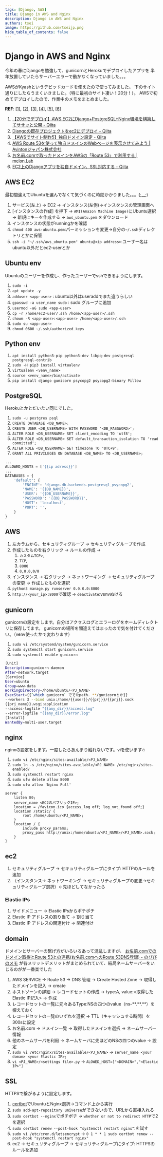 ```yaml
---
tags: [Django, AWS]
title: Django in AWS and Nginx
description: Django in AWS and Nginx
authors: tsei
image: https://github.com/tseijp.png
hide_table_of_contents: false
---
```


# Django in AWS and Nginx

今年の春にDjangoを勉強して、gunicornとHerokuでデプロイしたアプリを
半年放置していたらサーバーエラーで動かなくなっていました。。。

AWSがKyashというデビッドカードを使えたので使ってみました。
下のサイト通りにしたらうまくいきました。（特に最初のサイト凄い！20分！）。
AWSで初めてデプロイしたので、作業中のメモをまとめました。

__REF__: [[1][1]], [[2][2]], [[3][3]], [[4][4]], [[5][5]],
[[6][6]]
1.  [【20分でデプロイ】AWS EC2にDjango+PostgreSQL+Nginx環境を構築してササッと公開 - Qiita][1]
1. [Djangoの既存プロジェクトをec2にデプロイ - Qiita][2]
1. [【AWSでサイト制作5】独自ドメイン設定 - Qiita][3]
1. [AWS Route 53を使って独自ドメインのWebページを表示させてみよう | Avintonジャパン株式会社][4]
1. [お名前.comで取ったドメインをAWSの「Route 53」で利用する | melon.Lab][5]
1. [EC2上のDjangoアプリを独自ドメイン、SSL対応する - Qiita][6]

[1]: https://qiita.com/tachibanayu24/items/b8d73cdfd4cbd42c5b1d
[2]: https://qiita.com/kur/items/fb75354ee53671c79614
[3]: https://qiita.com/HitomiHoshisaki/items/7d7345eb67390f16fed4
[4]: https://avinton.com/academy/route53-dns-vhost/
[5]: https://mel.onl/onamae-domain-aws-route-53/#toc2
[6]: https://qiita.com/moto2g/items/e6454a51d61570948171

## AWS EC2
最初間違えてUbuntuを選んでなくて気づくのに時間かかりました。。。(;__;)

1. サービス(左上) → EC2 → インスタンス(左側)→インスタンスの管理画面へ
1. [インスタンスの作成] を押下 → `AMI(Amazon Machine Image)`にUbuntu選択 → 新規にキーを作成する → `aws_ubuntu.pem` をダウンロード
1. インスタンスの状態がrunningかを確認
1. `chmod 400 aws-ubuntu.pem`:パーミッションを変更→自分の`~/.ssh`ディレクトリとかに保管
1. `ssh -i "~/.ssh/aws_ubuntu.pem" ubuntu@<ip address>`:ユーザー名はubuntu以外だとec2-userとか

## Ubuntu env
Ubuntuのユーザーを作成し、作ったユーザーでsshできるようにします。

1. `sudo -i`
1. `apt update -y`
1. `adduser <app-user>` : ubuntu以外はuseraddでまた違うらしい
1. `gpasswd -a user_name sudo` : sudo グループに追加
1. `usermod -aG sudo <app-user>`
1. `cp -r /home/ec2-user/.ssh /home/<app-user>/.ssh`
1. `chown -R <app-user>:<app-user> /home/<app-user>/.ssh`
1. `sudo su <app-user>`
1. `chmod 0600 ~/.ssh/authorized_keys`

## Python env
1. `apt install python3-pip python3-dev libpq-dev postgresql postgresql-contrib`
1. `sudo -H pip3 install virtualenv`
1. `virtualenv <venv_name>`
1. `source <venv_name>/bin/activate`
1. `pip install django gunicorn psycopg2 psycopg2-binary Pillow`

## PostgreSQL

Herokuとかとだいたい同じでした。

1. `sudo -u postgres psql`
1. `CREATE DATABASE <DB_NAME>;`
1. `CREATE USER <DB_USERNAME> WITH PASSWORD '<DB_PASSWORD>';`
1. `ALTER ROLE <DB_USERNAME> SET client_encoding TO 'utf8';`
1. `ALTER ROLE <DB_USERNAME> SET default_transaction_isolation TO 'read committed';`
1. `ALTER ROLE <DB_USERNAME> SET timezone TO 'UTC+9';`
1. `GRANT ALL PRIVILEGES ON DATABASE <DB_NAME> TO <DB_USERNAME>;`

```python
...
ALLOWED_HOSTS = ['{{ip adress}}']
...
DATABASES = {
    'default': {
        'ENGINE': 'django.db.backends.postgresql_psycopg2',
        'NAME': '{{DB_NAME}}',
        'USER': '{{DB_USERNAME}}',
        'PASSWORD': '{{DB_PASSWORD}}',
        'HOST': 'localhost',
        'PORT': '',
    }
}
```

## AWS
1. 左カラムから、セキュリティグループ → セキュリティグループを作成
1. 作成したものを右クリック → ルールの作成 →
    1. `カスタムTCP▽`,
    1. `TCP`,
    1. `8000`
    1. `0,0,0,0/0`
1. インスタンス → 右クリック → ネットワーキング → セキュリティグループの変更 → 作成したものを選択
1. `python3 manage.py runserver 0.0.0.0:8000`
1. `http://<your_ip>:8000`で確認 → `deactivate`:venvぬける

## gunicorn
gunicornの設定をします。自分はアクセスログとエラーログをホームディレクトリに保存してます。
gunicornの場所を間違えてはまったので気を付けてください。（venv使ったかで変わります）

1. `sudo vi /etc/systemd/system/gunicorn.service`
1. `sudo systemctl start gunicorn.service`
1. `sudo systemctl enable gunicorn`

```bash
[Unit]
Description=gunicorn daemon
After=network.target
[Service]
User=ubuntu
Group=www-data
WorkingDirectory=/home/ubuntu/<PJ_NAME>
ExecStart={{`which gunicorn` ででたpath. **/gunicornとか}}
--workers 3 --bind unix:/home/{{user}}/{{prj}}/{{prj}}.sock
{{prj_name}}.wsgi:application
--access-logfile "{{any_dir}}/access.log"
--error-logfile "{{any_dir}}/error.log"
[Install]
WantedBy=multi-user.target
```

## nginx
nginxの設定をします。一度したらあんまり触れないです。viを使います🔥

1. `sudo vi /etc/nginx/sites-available/<PJ_NAME>`
1. `sudo ln -s /etc/nginx/sites-available/<PJ_NAME> /etc/nginx/sites-enabled/`
1. `sudo systemctl restart nginx`
1. `sudo ufw delete allow 8000`
1. `sudo ufw allow 'Nginx Full'`

```
server {
    listen 80;
    server_name <EC2のパブリックIP>;
    location = /favicon.ico {access_log off; log_not_found off;}
    location /static/ {
        root /home/ubuntu/<PJ_NAME>;
    }
    location / {
        include proxy_params;
        proxy_pass http://unix:/home/ubuntu/<PJ_NAME>/<PJ_NAME>.sock;
    }
}
```

## ec2
1. セキュリティグループ → セキュリティグループにタイプ: HTTPのルールを追加
1. （インスタンス→ ネットワーキング → セキュリティグループの変更→セキュリティグループ選択）←先ほどしてなかったら

### Elastic IPs
1. サイドメニュー → Elastic IPsからポチポチ
1. Elastic IP アドレスの割り当て → 割り当て
1. Elastic IP アドレスの関連付け → 関連付け

## domain
ドメインとサーバーの繋げ方がいろいろあって混乱しますが、
[お名前.comでのドメイン取得とRoute 53との連携(お名前.comへのRoute 53DNS登録) - のぴぴのメモ][np]
が各メリットデメリットがまとめられていて、結局ネームサーバーをいじるのがが一番楽でした

[np]: http://nopipi.hatenablog.com/entry/2019/01/03/132701

1. AWS SERVICE → Route 53 → DNS 管理 → Create Hosted Zone → 取得したドメインを記入 → create
1. ホストゾーンの詳細 → レコードセットの作成 → type:A, value:<取得したElastic IP記入> → 作成
1. レコードセットの一覧に元々あるType:NSの四つのvalue（ns-\*\*.\*\*.\*\*）を控えておく
1. レコードセットの一覧のいずれを選択 → TTL（キャッシュする時間）を300sに設定
1. お名前.com → ドメイン一覧 → 取得したドメインを選択 → ネームサーバー情報
1. 他のネームサーバを利用 → ネームサーバに先ほどのNSの四つのvalue → 設定
1. `sudo vi /etc/nginx/sites-available/<PJ_NAME>` → `server_name <your doman> <your Elastic IP>;`
1. `vi <PJ_NAME>/<settings file>.py` → `ALOWED_HOST=["<DOMAIN>","<Elastic IP>"]`


## SSL
HTTPSで繋がるように設定します。

1. [certbot][certbot]でUbuntuとNginx選択→コマンド上から実行
1. `sudo add-apt-repository universe`ができないので、URLから直接入れる
1. `sudo certbot --nginx`でポチポチ → `whether or not to redirect HTTP`で2を選択
1. `sudo certbot renew --post-hook "systemctl restart nginx"`:を試す
1. `sudo vi /etc/cron.d/letsencrypt` → `0 1 * * 1 sudo certbot renew --post-hook "systemctl restart nginx"`
1. ec2 → セキュリティグループ → セキュリティグループにタイプ: HTTPSのルールを追加

[certbot]: https://certbot.eff.org/lets-encrypt/ubuntubionic-nginx
